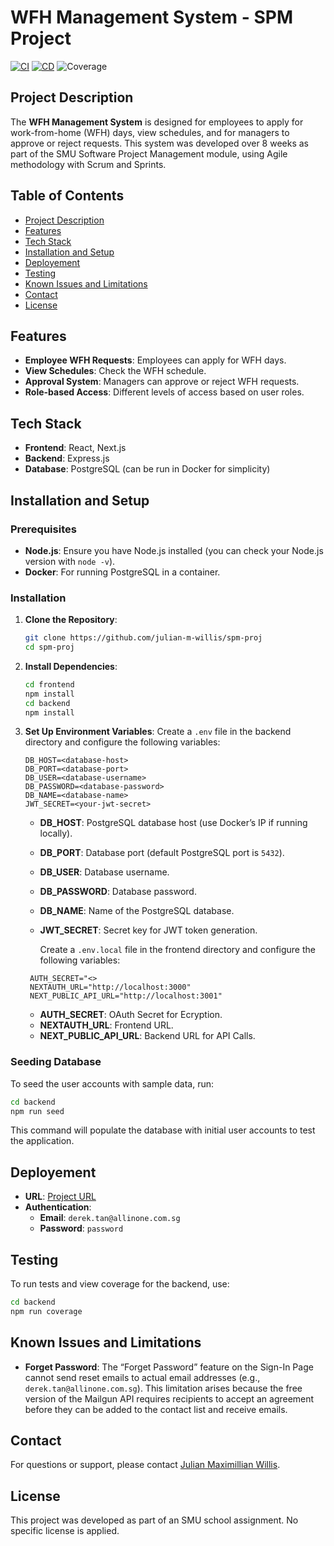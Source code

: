 # WFH Management System - SPM Project

[![CI](https://github.com/julian-m-willis/spm-proj/actions/workflows/ci.yml/badge.svg)](https://github.com/julian-m-willis/spm-proj/actions/workflows/ci.yml)
[![CD](https://github.com/julian-m-willis/spm-proj/actions/workflows/cd.yml/badge.svg)](https://github.com/julian-m-willis/spm-proj/actions/workflows/cd.yml)
![Coverage](https://img.shields.io/badge/coverage-94.9%25-brightgreen)


## Project Description
The **WFH Management System** is designed for employees to apply for work-from-home (WFH) days, view schedules, and for managers to approve or reject requests. This system was developed over 8 weeks as part of the SMU Software Project Management module, using Agile methodology with Scrum and Sprints.

## Table of Contents
- [Project Description](#project-description)
- [Features](#features)
- [Tech Stack](#tech-stack)
- [Installation and Setup](#installation-and-setup)
- [Deployement](#deployement)
- [Testing](#testing)
- [Known Issues and Limitations](#known-issues-and-limitations)
- [Contact](#contact)
- [License](#license)

## Features
- **Employee WFH Requests**: Employees can apply for WFH days.
- **View Schedules**: Check the WFH schedule.
- **Approval System**: Managers can approve or reject WFH requests.
- **Role-based Access**: Different levels of access based on user roles.

## Tech Stack
- **Frontend**: React, Next.js
- **Backend**: Express.js
- **Database**: PostgreSQL (can be run in Docker for simplicity)

## Installation and Setup
### Prerequisites
- **Node.js**: Ensure you have Node.js installed (you can check your Node.js version with `node -v`).
- **Docker**: For running PostgreSQL in a container.

### Installation
1. **Clone the Repository**:
   ```bash
   git clone https://github.com/julian-m-willis/spm-proj
   cd spm-proj
   ```
2. **Install Dependencies**:
   ```bash
   cd frontend
   npm install
   cd backend
   npm install
   ```
3. **Set Up Environment Variables**:
   Create a `.env` file in the backend directory and configure the following variables:

   ```dotenv
   DB_HOST=<database-host>
   DB_PORT=<database-port>
   DB_USER=<database-username>
   DB_PASSWORD=<database-password>
   DB_NAME=<database-name>
   JWT_SECRET=<your-jwt-secret>
   ```

   - **DB_HOST**: PostgreSQL database host (use Docker’s IP if running locally).
   - **DB_PORT**: Database port (default PostgreSQL port is `5432`).
   - **DB_USER**: Database username.
   - **DB_PASSWORD**: Database password.
   - **DB_NAME**: Name of the PostgreSQL database.
   - **JWT_SECRET**: Secret key for JWT token generation.
  
      Create a `.env.local` file in the frontend directory and configure the following variables:

   ```dotenv
    AUTH_SECRET="<>
    NEXTAUTH_URL="http://localhost:3000"
    NEXT_PUBLIC_API_URL="http://localhost:3001"
   ```

   - **AUTH_SECRET**: OAuth Secret for Ecryption.
   - **NEXTAUTH_URL**: Frontend URL.
   - **NEXT_PUBLIC_API_URL**: Backend URL for API Calls.

### Seeding Database
To seed the user accounts with sample data, run:
```bash
cd backend
npm run seed
```

This command will populate the database with initial user accounts to test the application.

## Deployement
- **URL**: [Project URL](http://3.106.143.66/)
- **Authentication**:
  - **Email**: `derek.tan@allinone.com.sg`
  - **Password**: `password`

## Testing
To run tests and view coverage for the backend, use:
```bash
cd backend
npm run coverage
```

## Known Issues and Limitations
- **Forget Password**: The “Forget Password” feature on the Sign-In Page cannot send reset emails to actual email addresses (e.g., `derek.tan@allinone.com.sg`). This limitation arises because the free version of the Mailgun API requires recipients to accept an agreement before they can be added to the contact list and receive emails.

## Contact
For questions or support, please contact [Julian Maximillian Willis](mailto:jmwillis.2022@business.smu.edu.sg).

## License
This project was developed as part of an SMU school assignment. No specific license is applied.

